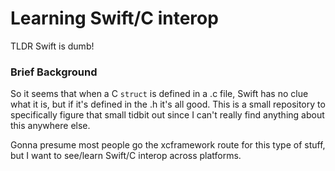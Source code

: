 # Learning Swift/C interop
TLDR Swift is dumb!

### Brief Background
So it seems that when a C `struct` is defined in a .c file, Swift has no clue what it is, but if it's defined in the .h it's all good. This is a small repository to specifically figure that small tidbit out since I can't really find anything about this anywhere else.


Gonna presume most people go the xcframework route for this type of stuff, but I want to see/learn Swift/C interop across platforms.

